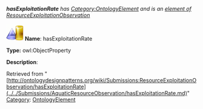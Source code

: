 ___hasExploitationRate__ has [Category:OntologyElement](../../Category/OntologyElement.md "Category:OntologyElement") and is an [element of](../../Property/ElementOf.md "Property:ElementOf") [ResourceExploitationObservation](../../Submissions/ResourceExploitationObservation.md "Submissions:ResourceExploitationObservation")_


  




[![ObjectProperty](../../images/thumb/c/c3/ObjectProperty.gif/45px-ObjectProperty.gif)](../../Image/ObjectProperty.gif.md "ObjectProperty")
__Name__: hasExploitationRate 


__Type:__ owl:ObjectProperty 


__Description__: 





Retrieved from "[http://ontologydesignpatterns.org/wiki/Submissions:ResourceExploitationObservation/hasExploitationRate](../../Submissions/AquaticResourceObservation/hasExploitationRate.md)"
 [Category](http://ontologydesignpatterns.org/wiki/Special:Categories "Special:Categories"): [OntologyElement](../../Category/OntologyElement.md "Category:OntologyElement")